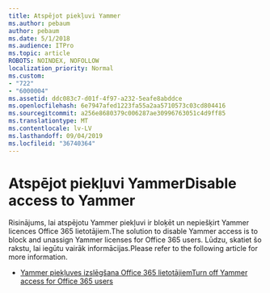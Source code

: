 ```yaml
---
title: Atspējot piekļuvi Yammer
ms.author: pebaum
author: pebaum
ms.date: 5/1/2018
ms.audience: ITPro
ms.topic: article
ROBOTS: NOINDEX, NOFOLLOW
localization_priority: Normal
ms.custom:
- "722"
- "6000004"
ms.assetid: ddc083c7-d01f-4f97-a232-5eafe8abddce
ms.openlocfilehash: 6e7947afed1223fa55a2aa5710573c03cd804416
ms.sourcegitcommit: a256e8680379c006287ae30996763051c4d9ff85
ms.translationtype: MT
ms.contentlocale: lv-LV
ms.lasthandoff: 09/04/2019
ms.locfileid: "36740364"
---
```

# <a name="disable-access-to-yammer"></a><span data-ttu-id="be24d-102">Atspējot piekļuvi Yammer</span><span class="sxs-lookup"><span data-stu-id="be24d-102">Disable access to Yammer</span></span>

<span data-ttu-id="be24d-103">Risinājums, lai atspējotu Yammer piekļuvi ir bloķēt un nepiešķirt Yammer licences Office 365 lietotājiem.</span><span class="sxs-lookup"><span data-stu-id="be24d-103">The solution to disable Yammer access is to block and unassign Yammer licenses for Office 365 users.</span></span> <span data-ttu-id="be24d-104">Lūdzu, skatiet šo rakstu, lai iegūtu vairāk informācijas.</span><span class="sxs-lookup"><span data-stu-id="be24d-104">Please refer to the following article for more information.</span></span>
  
- [<span data-ttu-id="be24d-105">Yammer piekļuves izslēgšana Office 365 lietotājiem</span><span class="sxs-lookup"><span data-stu-id="be24d-105">Turn off Yammer access for Office 365 users</span></span>](https://docs.microsoft.com/yammer/manage-yammer-users/turn-off-user-access)
